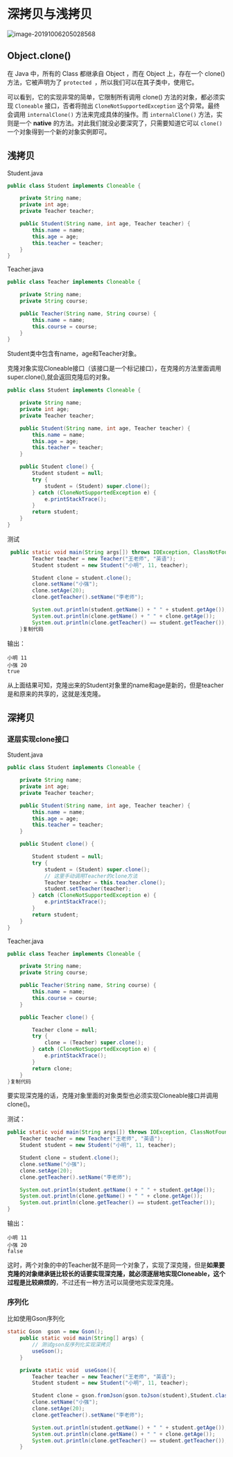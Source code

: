 # 深拷贝与浅拷贝

![image-20191006205028568](assets/浅拷贝与深拷贝/image-20191006205028568.png)



## Object.clone()

在 Java 中，所有的 Class 都继承自 Object ，而在 Object 上，存在一个 clone() 方法，它被声明为了 `protected `，所以我们可以在其子类中，使用它。

可以看到，它的实现非常的简单，它限制所有调用 clone() 方法的对象，都必须实现 `Cloneable` 接口，否者将抛出 `CloneNotSupportedException` 这个异常。最终会调用 `internalClone()` 方法来完成具体的操作。而 `internalClone()` 方法，实则是一个 **native** 的方法。对此我们就没必要深究了，只需要知道它可以 `clone()` 一个对象得到一个新的对象实例即可。

## 浅拷贝

Student.java

```java
public class Student implements Cloneable {

    private String name;
    private int age;
    private Teacher teacher;

    public Student(String name, int age, Teacher teacher) {
        this.name = name;
        this.age = age;
        this.teacher = teacher;
    }
}
```

Teacher.java

```java
public class Teacher implements Cloneable {

    private String name;
    private String course;

    public Teacher(String name, String course) {
        this.name = name;
        this.course = course;
    }
}
```

Student类中包含有name，age和Teacher对象。



克隆对象实现Cloneable接口（该接口是一个标记接口），在克隆的方法里面调用super.clone(),就会返回克隆后的对象。

```java
public class Student implements Cloneable {

    private String name;
    private int age;
    private Teacher teacher;

    public Student(String name, int age, Teacher teacher) {
        this.name = name;
        this.age = age;
        this.teacher = teacher;
    }

    public Student clone() {
        Student student = null;
        try {
            student = (Student) super.clone();
        } catch (CloneNotSupportedException e) {
            e.printStackTrace();
        }
        return student;
    }
}
```

测试

```java
 public static void main(String args[]) throws IOException, ClassNotFoundException {
        Teacher teacher = new Teacher("王老师", "英语");
        Student student = new Student("小明", 11, teacher);

        Student clone = student.clone();
        clone.setName("小强");
        clone.setAge(20);
        clone.getTeacher().setName("李老师");

        System.out.println(student.getName() + " " + student.getAge());
        System.out.println(clone.getName() + " " + clone.getAge());
        System.out.println(clone.getTeacher() == student.getTeacher());
    }复制代码
```

输出：

```
小明 11
小强 20
true
```

从上面结果可知，克隆出来的Student对象里的name和age是新的，但是teacher是和原来的共享的，这就是浅克隆。



## 深拷贝

### 逐层实现clone接口

Student.java

```java
public class Student implements Cloneable {

    private String name;
    private int age;
    private Teacher teacher;

    public Student(String name, int age, Teacher teacher) {
        this.name = name;
        this.age = age;
        this.teacher = teacher;
    }

    public Student clone() {

        Student student = null;
        try {
            student = (Student) super.clone();
            // 这里手动调用Teacher的clone方法
            Teacher teacher = this.teacher.clone();
            student.setTeacher(teacher);
        } catch (CloneNotSupportedException e) {
            e.printStackTrace();
        }
        return student;
    }
}
```

Teacher.java

```java
public class Teacher implements Cloneable {

    private String name;
    private String course;

    public Teacher(String name, String course) {
        this.name = name;
        this.course = course;
    }

    public Teacher clone() {

        Teacher clone = null;
        try {
            clone = (Teacher) super.clone();
        } catch (CloneNotSupportedException e) {
            e.printStackTrace();
        }
        return clone;
    }
}复制代码
```

要实现深克隆的话，克隆对象里面的对象类型也必须实现Cloneable接口并调用clone()。

测试：

```java
public static void main(String args[]) throws IOException, ClassNotFoundException {
    Teacher teacher = new Teacher("王老师", "英语");
    Student student = new Student("小明", 11, teacher);

    Student clone = student.clone();
    clone.setName("小强");
    clone.setAge(20);
    clone.getTeacher().setName("李老师");

    System.out.println(student.getName() + " " + student.getAge());
    System.out.println(clone.getName() + " " + clone.getAge());
    System.out.println(clone.getTeacher() == student.getTeacher());
}
```

输出：

```
小明 11
小强 20
false
```

这时，两个对象的中的Teacher就不是同一个对象了，实现了深克隆，但是**如果要克隆的对象继承链比较长的话要实现深克隆，就必须逐层地实现Cloneable，这个过程是比较麻烦的**，不过还有一种方法可以简便地实现深克隆。



### 序列化

比如使用Gson序列化

```java
static Gson  gson = new Gson();
    public static void main(String[] args) {
        // 测试gson反序列化实现深拷贝
        useGson();
    }

    private static void  useGson(){
        Teacher teacher = new Teacher("王老师", "英语");
        Student student = new Student("小明", 11, teacher);

        Student clone = gson.fromJson(gson.toJson(student),Student.class);
        clone.setName("小强");
        clone.setAge(20);
        clone.getTeacher().setName("李老师");

        System.out.println(student.getName() + " " + student.getAge());
        System.out.println(clone.getName() + " " + clone.getAge());
        System.out.println(clone.getTeacher() == student.getTeacher());
    }
```

